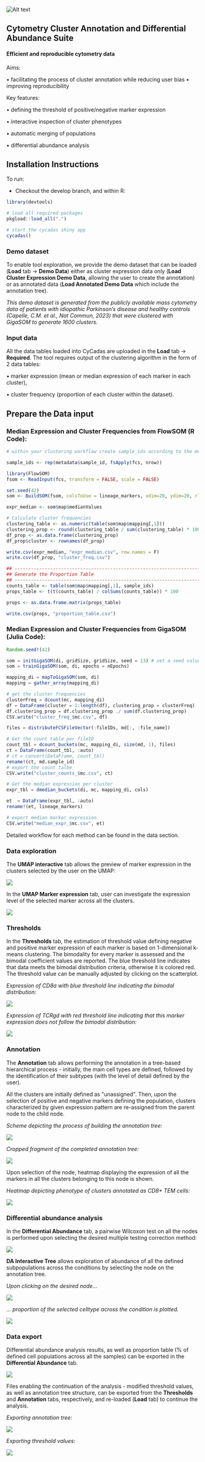 ![Alt text](./logo4_small2.png)

## Cytometry Cluster Annotation and Differential Abundance Suite

#### Efficient and reproducible cytometry data

Aims:

• facilitating the process of cluster annotation while reducing user bias • improving reproducibility

Key features:

• defining the threshold of positive/negative marker expression

• interactive inspection of cluster phenotypes

• automatic merging of populations

• differential abundance analysis

## Installation Instructions

To run:

-   Checkout the develop branch, and within R:

``` r
library(devtools)

# load all required packages
pkgload::load_all(".")

# start the cycadas shiny app
cycadas()
```

### Demo dataset

To enable tool exploration, we provide the demo dataset that can be loaded (**Load** tab → **Demo Data**) either as  cluster expression data only (**Load Cluster Expression Demo Data**, allowing the user to create the annotation) or as annotated data (**Load Annotated Demo Data** which include the annotation tree).

*This demo dataset is generated from the publicly available mass cytometry data of patients with idiopathic Parkinson’s disease and healthy controls (Capelle, C.M. et al., Nat Commun, 2023) that were clustered with GigaSOM to generate 1600 clusters.*

### Input data

All the data tables loaded into CyCadas are uploaded in the **Load** tab → **Required**. The tool requires output of the clustering algorithm in the form of 2 data tables:

• marker expression (mean or median expression of each marker in each cluster),

• cluster frequency (proportion of each cluster within the dataset).

## Prepare the Data input

### Median Expression and Cluster Frequencies from FlowSOM (R Code):

``` r
# within your clustering workflow create sample_ids according to the metadata files:

sample_ids <- rep(metadata$sample_id, fsApply(fcs, nrow))

library(FlowSOM)
fsom <- ReadInput(fcs, transform = FALSE, scale = FALSE)

set.seed(42)
som <- BuildSOM(fsom, colsToUse = lineage_markers, xdim=20, ydim=20, rlen=40)

expr_median <- som$map$medianValues

# Calculate cluster frequencies
clustering_table <- as.numeric(table(som$map$mapping[,1]))
clustering_prop <- round(clustering_table / sum(clustering_table) * 100, 2)
df_prop <- as.data.frame(clustering_prop)
df_prop$cluster <- rownames(df_prop)

write.csv(expr_median, "expr_median.csv", row.names = F)
write.csv(df_prop, "cluster_freq.csv")

## ----------------------------------------------------------------------------
## Generate the Proportion Table
## ----------------------------------------------------------------------------
counts_table <- table(som$map$mapping[,1], sample_ids)
props_table <- t(t(counts_table) / colSums(counts_table)) * 100

props <- as.data.frame.matrix(props_table)

write.csv(props, "proportion_table.csv")
```

### Median Expression and Cluster Frequencies from GigaSOM (Julia Code):

``` julia
Random.seed!(42)

som = initGigaSOM(di, gridSize, gridSize, seed = 13) # set a seed value
som = trainGigaSOM(som, di, epochs = nEpochs)

mapping_di = mapToGigaSOM(som, di)
mapping = gather_array(mapping_di)

# get the cluster frequencies
clusterFreq = dcount(mc, mapping_di)
df = DataFrame(cluster = 1:length(df), clustering_prop = clusterFreq)
df.clustering_prop = df.clustering_prop ./ sum(df.clustering_prop)
CSV.write("cluster_freq_$mc.csv", df)

files = distributeFCSFileVector(:fileIDs, md[:, :file_name])

# Get the count table per fileID
count_tbl = dcount_buckets(mc, mapping_di, size(md, 1), files)
ct = DataFrame(count_tbl, :auto)
# ct = convert(DataFrame, count_tbl)
rename!(ct, md.sample_id)
# export the count talbe
CSV.write("cluster_counts_$mc.csv", ct)

# Get the median expression per cluster
expr_tbl = dmedian_buckets(di, mc, mapping_di, cols)

et  = DataFrame(expr_tbl, :auto)
rename!(et, lineage_markers)

# export median marker expression
CSV.write("median_expr_$mc.csv", et)
```

Detailed workflow for each method can be found in the data section.

### Data exploration

The **UMAP interactive** tab allows the preview of marker expression in the clusters selected by the user on the UMAP:

![](./www/umap_interactive.png)

In the **UMAP Marker expression** tab, user can investigate the expression level of the selected marker across all the clusters.

![](./www/umap_marker_expression.png)

### Thresholds

In the **Thresholds** tab, the estimation of threshold value defining negative and positive marker expression of each marker is based on 1-dimensional k-means clustering. The bimodality for every marker is assessed and the bimodal coefficient values are reported. The blue threshold line indicates that data meets the bimodal distribution criteria, otherwise it is colored red. The threshold value can be manually adjusted by clicking on the scatterplot.

*Expression of CD8a with blue threshold line indicating the bimodal distribution:*

![](./www/thresholds_bimodal_cd8.png)

*Expression of TCRgd with red threshold line indicating that this marker expression does not follow the bimodal distribution:*

![](./www/thresholds_notbimodal_tcrgd.png)

### Annotation

The **Annotation** tab allows performing the annotation in a tree-based hierarchical process - initially, the main cell types are defined, followed by the identification of their subtypes (with the level of detail defined by the user).

All the clusters are initially defined as "unassigned". Then, upon the selection of positive and negative markers defining the population, clusters characterized by given expression pattern are re-assigned from the parent node to the child node.

*Scheme depicting the process of building the annotation tree:*

![](./www/annotation_building_tree.png)

*Cropped fragment of the completed annotation tree:*

![](./www/annotation_tree.png)

Upon selection of the node, heatmap displaying the expression of all the markers in all the clusters belonging to this node is shown.

*Heatmap depicting phenotype of clusters annotated as CD8+ TEM cells:*

![](./www/annotation_heatmap.png)

### Differential abundance analysis

In the **Differential Abundance** tab, a pairwise Wilcoxon test on all the nodes is performed upon selecting the desired multiple testing correction method:

![](./www/differential_abundance.png)

**DA Interactive Tree** allows exploration of abundance of all the defined subpopulations across the conditions by selecting the node on the annotation tree.

*Upon clicking on the desired node...*

![](./www/DA_interactive_tree_tree.png)

*... proportion of the selected celltype across the condition is plotted.*

![](./www/DA_interactive_tree_plot.png)

### Data export

Differential abundance analysis results, as well as proportion table (% of defined cell populations across all the samples) can be exported in the **Differential Abundance** tab.

![](./www/differential_abundance_export.png)

Files enabling the continuation of the analysis - modified threshold values, as well as annotation tree structure, can be exported from the **Thresholds** and **Annotation** tabs, respectively, and re-loaded (**Load** tab) to continue the analysis.

*Exporting annotation tree:*

![](./www/annotation_export.png)

*Exporting threshold values:*

![](./www/thresholds_export.png)
